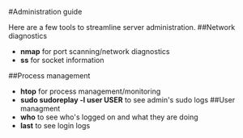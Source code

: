 #Administration guide

Here are a few tools to streamline server administration.
##Network diagnostics
 - __nmap__ for port scanning/network diagnostics
 - __ss__ for socket information

##Process management
 - __htop__ for process management/monitoring
 - __sudo sudoreplay -l user USER__ to see admin's sudo logs
##User managment
 - __who__ to see who's logged on and what they are doing
 - __last__ to see login logs

